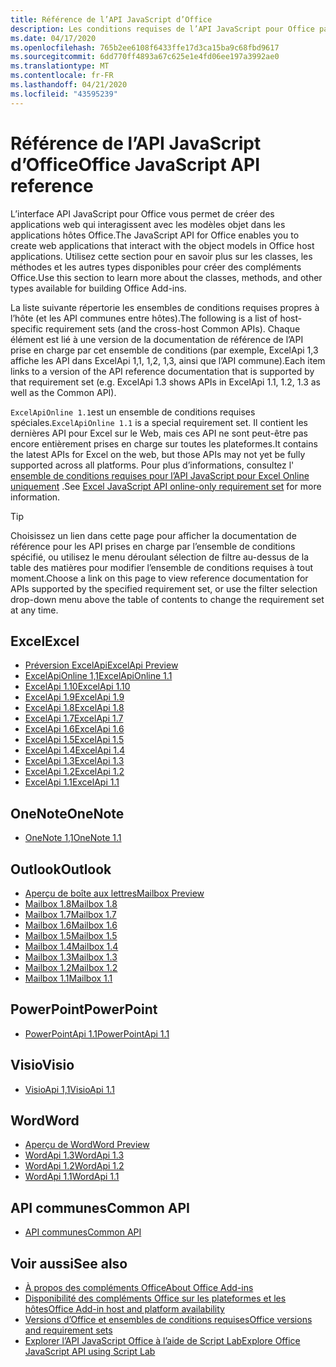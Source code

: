 ```yaml
---
title: Référence de l’API JavaScript d’Office
description: Les conditions requises de l’API JavaScript pour Office par hôte.
ms.date: 04/17/2020
ms.openlocfilehash: 765b2ee6108f6433ffe17d3ca15ba9c68fbd9617
ms.sourcegitcommit: 6dd770ff4893a67c625e1e4fd06ee197a3992ae0
ms.translationtype: MT
ms.contentlocale: fr-FR
ms.lasthandoff: 04/21/2020
ms.locfileid: "43595239"
---
```

# <a name="office-javascript-api-reference"></a><span data-ttu-id="51422-103">Référence de l’API JavaScript d’Office</span><span class="sxs-lookup"><span data-stu-id="51422-103">Office JavaScript API reference</span></span>

<span data-ttu-id="51422-104">L’interface API JavaScript pour Office vous permet de créer des applications web qui interagissent avec les modèles objet dans les applications hôtes Office.</span><span class="sxs-lookup"><span data-stu-id="51422-104">The JavaScript API for Office enables you to create web applications that interact with the object models in Office host applications.</span></span> <span data-ttu-id="51422-105">Utilisez cette section pour en savoir plus sur les classes, les méthodes et les autres types disponibles pour créer des compléments Office.</span><span class="sxs-lookup"><span data-stu-id="51422-105">Use this section to learn more about the classes, methods, and other types available for building Office Add-ins.</span></span>

<span data-ttu-id="51422-106">La liste suivante répertorie les ensembles de conditions requises propres à l’hôte (et les API communes entre hôtes).</span><span class="sxs-lookup"><span data-stu-id="51422-106">The following is a list of host-specific requirement sets (and the cross-host Common APIs).</span></span> <span data-ttu-id="51422-107">Chaque élément est lié à une version de la documentation de référence de l’API prise en charge par cet ensemble de conditions (par exemple, ExcelApi 1,3 affiche les API dans ExcelApi 1,1, 1,2, 1,3, ainsi que l’API commune).</span><span class="sxs-lookup"><span data-stu-id="51422-107">Each item links to a version of the API reference documentation that is supported by that requirement set (e.g. ExcelApi 1.3 shows APIs in ExcelApi 1.1, 1.2, 1.3 as well as the Common API).</span></span>

<span data-ttu-id="51422-108">`ExcelApiOnline 1.1`est un ensemble de conditions requises spéciales.</span><span class="sxs-lookup"><span data-stu-id="51422-108">`ExcelApiOnline 1.1` is a special requirement set.</span></span> <span data-ttu-id="51422-109">Il contient les dernières API pour Excel sur le Web, mais ces API ne sont peut-être pas encore entièrement prises en charge sur toutes les plateformes.</span><span class="sxs-lookup"><span data-stu-id="51422-109">It contains the latest APIs for Excel on the web, but those APIs may not yet be fully supported across all platforms.</span></span> <span data-ttu-id="51422-110">Pour plus d’informations, consultez l' [ensemble de conditions requises pour l’API JavaScript pour Excel Online uniquement](/office/dev/add-ins/reference/requirement-sets/excel-api-online-requirement-set) .</span><span class="sxs-lookup"><span data-stu-id="51422-110">See [Excel JavaScript API online-only requirement set](/office/dev/add-ins/reference/requirement-sets/excel-api-online-requirement-set) for more information.</span></span>

> [!TIP]
> <span data-ttu-id="51422-111">Choisissez un lien dans cette page pour afficher la documentation de référence pour les API prises en charge par l’ensemble de conditions spécifié, ou utilisez le menu déroulant sélection de filtre au-dessus de la table des matières pour modifier l’ensemble de conditions requises à tout moment.</span><span class="sxs-lookup"><span data-stu-id="51422-111">Choose a link on this page to view reference documentation for APIs supported by the specified requirement set, or use the filter selection drop-down menu above the table of contents to change the requirement set at any time.</span></span>

## <a name="excel"></a><span data-ttu-id="51422-112">Excel</span><span class="sxs-lookup"><span data-stu-id="51422-112">Excel</span></span>

- [<span data-ttu-id="51422-113">Préversion ExcelApi</span><span class="sxs-lookup"><span data-stu-id="51422-113">ExcelApi Preview</span></span>](/javascript/api/excel?view=excel-js-preview)
- [<span data-ttu-id="51422-114">ExcelApiOnline 1,1</span><span class="sxs-lookup"><span data-stu-id="51422-114">ExcelApiOnline 1.1</span></span>](/javascript/api/excel?view=excel-js-online)
- [<span data-ttu-id="51422-115">ExcelApi 1.10</span><span class="sxs-lookup"><span data-stu-id="51422-115">ExcelApi 1.10</span></span>](/javascript/api/excel?view=excel-js-1.10)
- [<span data-ttu-id="51422-116">ExcelApi 1.9</span><span class="sxs-lookup"><span data-stu-id="51422-116">ExcelApi 1.9</span></span>](/javascript/api/excel?view=excel-js-1.9)
- [<span data-ttu-id="51422-117">ExcelApi 1.8</span><span class="sxs-lookup"><span data-stu-id="51422-117">ExcelApi 1.8</span></span>](/javascript/api/excel?view=excel-js-1.8)
- [<span data-ttu-id="51422-118">ExcelApi 1.7</span><span class="sxs-lookup"><span data-stu-id="51422-118">ExcelApi 1.7</span></span>](/javascript/api/excel?view=excel-js-1.7)
- [<span data-ttu-id="51422-119">ExcelApi 1.6</span><span class="sxs-lookup"><span data-stu-id="51422-119">ExcelApi 1.6</span></span>](/javascript/api/excel?view=excel-js-1.6)
- [<span data-ttu-id="51422-120">ExcelApi 1.5</span><span class="sxs-lookup"><span data-stu-id="51422-120">ExcelApi 1.5</span></span>](/javascript/api/excel?view=excel-js-1.5)
- [<span data-ttu-id="51422-121">ExcelApi 1.4</span><span class="sxs-lookup"><span data-stu-id="51422-121">ExcelApi 1.4</span></span>](/javascript/api/excel?view=excel-js-1.4)
- [<span data-ttu-id="51422-122">ExcelApi 1.3</span><span class="sxs-lookup"><span data-stu-id="51422-122">ExcelApi 1.3</span></span>](/javascript/api/excel?view=excel-js-1.3)
- [<span data-ttu-id="51422-123">ExcelApi 1.2</span><span class="sxs-lookup"><span data-stu-id="51422-123">ExcelApi 1.2</span></span>](/javascript/api/excel?view=excel-js-1.2)
- [<span data-ttu-id="51422-124">ExcelApi 1.1</span><span class="sxs-lookup"><span data-stu-id="51422-124">ExcelApi 1.1</span></span>](/javascript/api/excel?view=excel-js-1.1)

## <a name="onenote"></a><span data-ttu-id="51422-125">OneNote</span><span class="sxs-lookup"><span data-stu-id="51422-125">OneNote</span></span>

- [<span data-ttu-id="51422-126">OneNote 1,1</span><span class="sxs-lookup"><span data-stu-id="51422-126">OneNote 1.1</span></span>](/javascript/api/onenote?view=onenote-js-1.1)

## <a name="outlook"></a><span data-ttu-id="51422-127">Outlook</span><span class="sxs-lookup"><span data-stu-id="51422-127">Outlook</span></span>

- [<span data-ttu-id="51422-128">Aperçu de boîte aux lettres</span><span class="sxs-lookup"><span data-stu-id="51422-128">Mailbox Preview</span></span>](/javascript/api/outlook?view=outlook-js-preview)
- [<span data-ttu-id="51422-129">Mailbox 1.8</span><span class="sxs-lookup"><span data-stu-id="51422-129">Mailbox 1.8</span></span>](/javascript/api/outlook?view=outlook-js-1.8)
- [<span data-ttu-id="51422-130">Mailbox 1.7</span><span class="sxs-lookup"><span data-stu-id="51422-130">Mailbox 1.7</span></span>](/javascript/api/outlook?view=outlook-js-1.7)
- [<span data-ttu-id="51422-131">Mailbox 1.6</span><span class="sxs-lookup"><span data-stu-id="51422-131">Mailbox 1.6</span></span>](/javascript/api/outlook?view=outlook-js-1.6)
- [<span data-ttu-id="51422-132">Mailbox 1.5</span><span class="sxs-lookup"><span data-stu-id="51422-132">Mailbox 1.5</span></span>](/javascript/api/outlook?view=outlook-js-1.5)
- [<span data-ttu-id="51422-133">Mailbox 1.4</span><span class="sxs-lookup"><span data-stu-id="51422-133">Mailbox 1.4</span></span>](/javascript/api/outlook?view=outlook-js-1.4)
- [<span data-ttu-id="51422-134">Mailbox 1.3</span><span class="sxs-lookup"><span data-stu-id="51422-134">Mailbox 1.3</span></span>](/javascript/api/outlook?view=outlook-js-1.3)
- [<span data-ttu-id="51422-135">Mailbox 1.2</span><span class="sxs-lookup"><span data-stu-id="51422-135">Mailbox 1.2</span></span>](/javascript/api/outlook?view=outlook-js-1.2)
- [<span data-ttu-id="51422-136">Mailbox 1.1</span><span class="sxs-lookup"><span data-stu-id="51422-136">Mailbox 1.1</span></span>](/javascript/api/outlook?view=outlook-js-1.1)

## <a name="powerpoint"></a><span data-ttu-id="51422-137">PowerPoint</span><span class="sxs-lookup"><span data-stu-id="51422-137">PowerPoint</span></span>

- [<span data-ttu-id="51422-138">PowerPointApi 1.1</span><span class="sxs-lookup"><span data-stu-id="51422-138">PowerPointApi 1.1</span></span>](/javascript/api/powerpoint?view=powerpoint-js-1.1)

## <a name="visio"></a><span data-ttu-id="51422-139">Visio</span><span class="sxs-lookup"><span data-stu-id="51422-139">Visio</span></span>

- [<span data-ttu-id="51422-140">VisioApi 1,1</span><span class="sxs-lookup"><span data-stu-id="51422-140">VisioApi 1.1</span></span>](/javascript/api/visio?view=visio-js-1.1)

## <a name="word"></a><span data-ttu-id="51422-141">Word</span><span class="sxs-lookup"><span data-stu-id="51422-141">Word</span></span>

- [<span data-ttu-id="51422-142">Aperçu de Word</span><span class="sxs-lookup"><span data-stu-id="51422-142">Word Preview</span></span>](/javascript/api/word?view=word-js-preview)
- [<span data-ttu-id="51422-143">WordApi 1.3</span><span class="sxs-lookup"><span data-stu-id="51422-143">WordApi 1.3</span></span>](/javascript/api/word?view=word-js-1.3)
- [<span data-ttu-id="51422-144">WordApi 1.2</span><span class="sxs-lookup"><span data-stu-id="51422-144">WordApi 1.2</span></span>](/javascript/api/word?view=word-js-1.2)
- [<span data-ttu-id="51422-145">WordApi 1.1</span><span class="sxs-lookup"><span data-stu-id="51422-145">WordApi 1.1</span></span>](/javascript/api/word?view=word-js-1.1)

## <a name="common-api"></a><span data-ttu-id="51422-146">API communes</span><span class="sxs-lookup"><span data-stu-id="51422-146">Common API</span></span>

- [<span data-ttu-id="51422-147">API communes</span><span class="sxs-lookup"><span data-stu-id="51422-147">Common API</span></span>](/javascript/api/office?view=common-js)

## <a name="see-also"></a><span data-ttu-id="51422-148">Voir aussi</span><span class="sxs-lookup"><span data-stu-id="51422-148">See also</span></span>

- [<span data-ttu-id="51422-149">À propos des compléments Office</span><span class="sxs-lookup"><span data-stu-id="51422-149">About Office Add-ins</span></span>](/office/dev/add-ins/overview)
- [<span data-ttu-id="51422-150">Disponibilité des compléments Office sur les plateformes et les hôtes</span><span class="sxs-lookup"><span data-stu-id="51422-150">Office Add-in host and platform availability</span></span>](/office/dev/add-ins/overview/office-add-in-availability)
- [<span data-ttu-id="51422-151">Versions d’Office et ensembles de conditions requises</span><span class="sxs-lookup"><span data-stu-id="51422-151">Office versions and requirement sets</span></span>](/office/dev/add-ins/develop/office-versions-and-requirement-sets)
- [<span data-ttu-id="51422-152">Explorer l’API JavaScript Office à l’aide de Script Lab</span><span class="sxs-lookup"><span data-stu-id="51422-152">Explore Office JavaScript API using Script Lab</span></span>](/office/dev/add-ins/overview/explore-with-script-lab)
